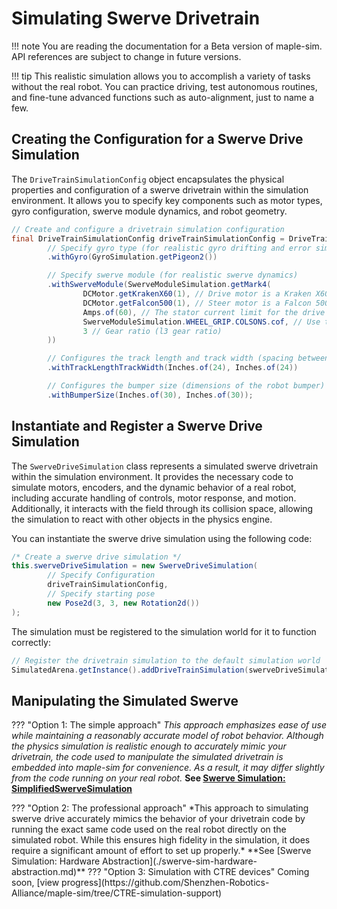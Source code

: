 # Simulating Swerve Drivetrain

!!! note
      You are reading the documentation for a Beta version of maple-sim. API references are subject to change in future versions.

!!! tip
      This realistic simulation allows you to accomplish a variety of tasks without the real robot. You can practice driving, test autonomous routines, and fine-tune advanced functions such as auto-alignment, just to name a few.

## Creating the Configuration for a Swerve Drive Simulation

The `DriveTrainSimulationConfig` object encapsulates the physical properties and configuration of a swerve drivetrain within the simulation environment. It allows you to specify key components such as motor types, gyro configuration, swerve module dynamics, and robot geometry.

```java
// Create and configure a drivetrain simulation configuration
final DriveTrainSimulationConfig driveTrainSimulationConfig = DriveTrainSimulationConfig.Default()
        // Specify gyro type (for realistic gyro drifting and error simulation)
        .withGyro(GyroSimulation.getPigeon2())

        // Specify swerve module (for realistic swerve dynamics)
        .withSwerveModule(SwerveModuleSimulation.getMark4(
                DCMotor.getKrakenX60(1), // Drive motor is a Kraken X60
                DCMotor.getFalcon500(1), // Steer motor is a Falcon 500
                Amps.of(60), // The stator current limit for the drive motor is 60A
                SwerveModuleSimulation.WHEEL_GRIP.COLSONS.cof, // Use the COF for Colson Wheels
                3 // Gear ratio (l3 gear ratio)
        ))

        // Configures the track length and track width (spacing between swerve modules)
        .withTrackLengthTrackWidth(Inches.of(24), Inches.of(24))

        // Configures the bumper size (dimensions of the robot bumper)
        .withBumperSize(Inches.of(30), Inches.of(30));
```

## Instantiate and Register a Swerve Drive Simulation

The `SwerveDriveSimulation` class represents a simulated swerve drivetrain within the simulation environment. It provides the necessary code to simulate motors, encoders, and the dynamic behavior of a real robot, including accurate handling of controls, motor response, and motion. Additionally, it interacts with the field through its collision space, allowing the simulation to react with other objects in the physics engine.

You can instantiate the swerve drive simulation using the following code:

```java
/* Create a swerve drive simulation */
this.swerveDriveSimulation = new SwerveDriveSimulation(
        // Specify Configuration
        driveTrainSimulationConfig,
        // Specify starting pose
        new Pose2d(3, 3, new Rotation2d())
);
```

The simulation must be registered to the simulation world for it to function correctly:

```java
// Register the drivetrain simulation to the default simulation world
SimulatedArena.getInstance().addDriveTrainSimulation(swerveDriveSimulation);
```

## Manipulating the Simulated Swerve

??? "Option 1: The simple approach"
    *This approach emphasizes ease of use while maintaining a reasonably accurate model of robot behavior. Although the physics simulation is realistic enough to accurately mimic your drivetrain, the code used to manipulate the simulated drivetrain is embedded into maple-sim for convenience. As a result, it may differ slightly from the code running on your real robot.*
    **See [Swerve Simulation: SimplifiedSwerveSimulation](./swerve-sim-easy.md)**
</details>
??? "Option 2: The professional approach"
    *This approach to simulating swerve drive accurately mimics the behavior of your drivetrain code by running the exact same code used on the real robot directly on the simulated robot. While this ensures high fidelity in the simulation, it does require a significant amount of effort to set up properly.*
    **See [Swerve Simulation: Hardware Abstraction](./swerve-sim-hardware-abstraction.md)**
</details>
??? "Option 3: Simulation with CTRE devices"
       Coming soon, [view progress](https://github.com/Shenzhen-Robotics-Alliance/maple-sim/tree/CTRE-simulation-support)